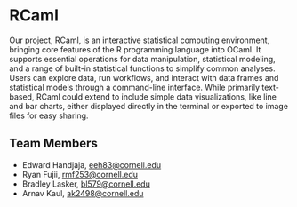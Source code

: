 # RCaml
Our project, RCaml, is an interactive statistical computing environment, bringing core features of the R programming language into OCaml. It supports essential operations for data manipulation, statistical modeling, and a range of built-in statistical functions to simplify common analyses. Users can explore data, run workflows, and interact with data frames and statistical models through a command-line interface. While primarily text-based, RCaml could extend to include simple data visualizations, like line and bar charts, either displayed directly in the terminal or exported to image files for easy sharing.
## Team Members
- Edward Handjaja, eeh83@cornell.edu
- Ryan Fujii, rmf253@cornell.edu
- Bradley Lasker, bl579@cornell.edu
- Arnav Kaul, ak2498@cornell.edu
